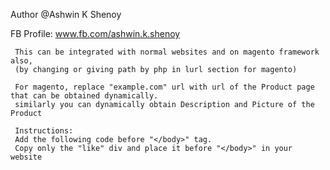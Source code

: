 Author @Ashwin K Shenoy

FB Profile: www.fb.com/ashwin.k.shenoy

     This can be integrated with normal websites and on magento framework also,
     (by changing or giving path by php in lurl section for magento)
     
     For magento, replace "example.com" url with url of the Product page that can be obtained dynamically.
     similarly you can dynamically obtain Description and Picture of the Product
     
     Instructions:
     Add the following code before "</body>" tag.
     Copy only the "like" div and place it before "</body>" in your website
